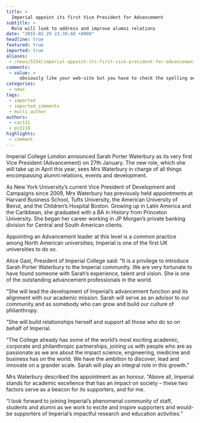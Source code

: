 ```yaml
---
title: >
  Imperial appoint its first Vice President for Advancement
subtitle: >
  Role will look to address and improve alumni relations
date: "2015-01-29 23:38:48 +0000"
headline: true
featured: true
imported: true
aliases:
 - /news/5154/imperial-appoint-its-first-vice-president-for-advancement
comments:
 - value: >
     obviously like your web-site but you have to check the spelling on several of your posts. Several of them are rife with spelling problems and I find it very troublesome to inform the reality on the other hand I'll surely come back again. <br>goedkope nike schoenen maat 24 http://paulram.nl/?nl-goedkope-nike-schoenen-maat-24-18944.html,Your method of telling the whole thing in this piece of writing is actually fastidious, every one be capable of easily know it, Thanks a lot. <br>moncler jassen lans tekst http://www.blosrtv.nl/?nl-moncler-jassen-lans-tekst-12988.html,buy fitflop online <br>discount fitflops http://australiafitflops.blogspot.com/,black christian louboutin <br>christian louboutin sale http://canadachristianlouboutinoutlet.blogspot.com/,christian louboutins <br>cheap christian louboutin http://canadachristianlouboutin.blogspot.com/
categories:
 - news
tags:
 - imported
 - imported_comments
 - multi-author
authors:
 - cac111
 - ps3110
highlights:
 - comment
---
```


Imperial College London announced Sarah Porter Waterbury as its very first Vice President (Advancement) on 27th January. The new role, which she will take up in April this year, sees Mrs Waterbury in charge of all things encompassing alumni relations, events and development.

As New York University’s current Vice President of Development and Campaigns since 2009, Mrs Waterbury has previously held appointments at Harvard Business School, Tufts University, the American University of Beirut, and the Children’s Hospital Boston. Growing up in Latin America and the Caribbean, she graduated with a BA in History from Princeton University. She began her career working in JP Morgan’s private banking division for Central and South American clients.

Appointing an Advancement leader at this level is a common practice among North American universities; Imperial is one of the first UK universities to do so.

Alice Gast, President of Imperial College said: “It is a privilege to introduce Sarah Porter Waterbury to the Imperial community. We are very fortunate to have found someone with Sarah’s experience, talent and vision. She is one of the outstanding advancement professionals in the world.

“She will lead the development of Imperial’s advancement function and its alignment with our academic mission. Sarah will serve as an advisor to our community and as somebody who can grow and build our culture of philanthropy.

“She will build relationships herself and support all those who do so on behalf of Imperial.

“The College already has some of the world’s most exciting academic, corporate and philanthropic partnerships, joining us with people who are as passionate as we are about the impact science, engineering, medicine and business has on the world. We have the ambition to discover, lead and innovate on a grander scale. Sarah will play an integral role in this growth.”

Mrs Waterbury described the appointment as an honour. “Above all, Imperial stands for academic excellence that has an impact on society – these two factors serve as a beacon for its supporters, and for me.

“I look forward to joining Imperial’s phenomenal community of staff, students and alumni as we work to excite and inspire supporters and would-be supporters of Imperial’s impactful research and education activities.”
